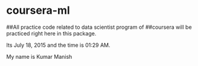 # coursera-ml
##All practice code related to data scientist program of
##coursera will be practiced right here in this package.

Its July 18, 2015 and the time is 01:29 AM.

My name is Kumar Manish

